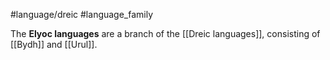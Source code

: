#language/dreic #language_family 

The **Elyoc languages** are a branch of the [[Dreic languages]], consisting of [[Bydh]] and [[Urul]].
